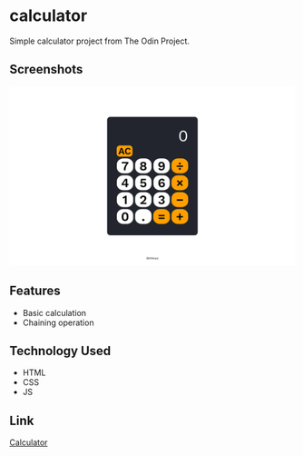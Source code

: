 
# calculator

Simple calculator project from The Odin Project.




## Screenshots

![Project Screenshot](./screenshot.png)


## Features

- Basic calculation
- Chaining operation


## Technology Used

- HTML
- CSS
- JS

## Link

[Calculator](https://rhinzz.github.io/calculator/)
